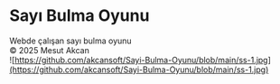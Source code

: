 # Sayı Bulma Oyunu
Webde çalışan sayı bulma oyunu<br>
© 2025 Mesut Akcan<br>
![https://github.com/akcansoft/Sayi-Bulma-Oyunu/blob/main/ss-1.jpg](https://github.com/akcansoft/Sayi-Bulma-Oyunu/blob/main/ss-1.jpg)
